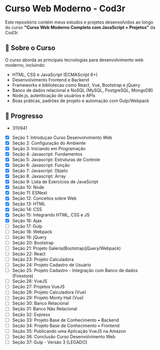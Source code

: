 # Curso Web Moderno - Cod3r

Este repositório contém meus estudos e projetos desenvolvidos ao longo do curso **"Curso Web Moderno Completo com JavaScript + Projetos"** da Cod3r.

## 📌 Sobre o Curso
O curso aborda as principais tecnologias para desenvolvimento web moderno, incluindo:
- HTML, CSS e JavaScript (ECMAScript 6+)
- Desenvolvimento Frontend e Backend
- Frameworks e bibliotecas como React, Vue, Bootstrap e jQuery
- Banco de dados relacional e NoSQL (MySQL, PostgreSQL, MongoDB)
- Node.js, autenticação de usuários e APIs
- Boas práticas, padrões de projeto e automação com Gulp/Webpack

## 🚀 Progresso

- 311/641
- [x] Seção 1: Introduçao Curso Desenvolvimento Web
- [x] Seção 2: Configuração do Ambiente
- [x] Seção 3: Iniciando em Programação
- [x] Seção 4: Javascript: Fundamentos
- [x] Seção 5: Javascript: Estruturas de Controle
- [x] Seção 6: Javascript: Função
- [x] Seção 7: Javascript: Objeto
- [x] Seção 8: Javascript: Array
- [x] Seção 9: Lista de Exercícios de JavaScript
- [x] Seção 10: Node
- [x] Seção 11: ESNext
- [x] Seção 12: Conceitos sobre Web
- [x] Seção 13: HTML
- [X] Seção 14: CSS
- [X] Seção 15: Integrando HTML, CSS e JS
- [X] Seção 16: Ajax
- [ ] Seção 17: Gulp
- [ ] Seção 18: Webpack
- [ ] Seção 19: jQuery
- [ ] Seção 20: Bootstrap
- [ ] Seção 21: Projeto Galeria(Bootstrap/jQuery/Webpack)
- [ ] Seção 22: React
- [ ] Seção 23: Projeto Calculadora
- [ ] Seção 24: Projeto Cadastro de Usuário
- [ ] Seção 25: Projeto Cadastro - Integração com Banco de dados (Firestore)
- [ ] Seção 26: VueJS
- [ ] Seção 27: Projetos VueJS
- [ ] Seção 28: Projeto Calculadora (Vue)
- [ ] Seção 29: Projeto Monty Hall (Vue)
- [ ] Seção 30: Banco Relacional
- [ ] Seção 31: Banco Não Relacional
- [ ] Seção 32: Express
- [ ] Seção 33: Projeto Base de Conhecimento • Backend
- [ ] Seção 34: Projeto Base de Conhecimento • Frontend
- [ ] Seção 35: Publicando uma Aplicação VueJS na Amazon
- [ ] Seção 36: Conclusão Curso Desenvolvimento Web
- [ ] Seção 37: Gulp - Versão 3 [LEGADO]
##

